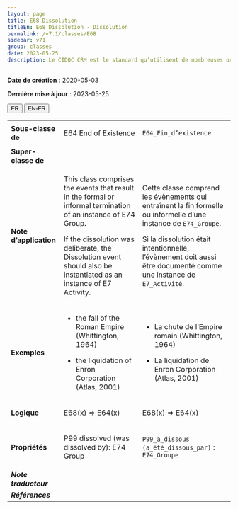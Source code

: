 ```yaml
---
layout: page
title: E68 Dissolution
titleEn: E68 Dissolution - Dissolution
permalink: /v7.1/classes/E68
sidebar: v71
group: classes
date: 2023-05-25
description: Le CIDOC CRM est le standard qu’utilisent de nombreuses organisations pour l’échange et l’intégration de jeux de données et de spécifications patrimoniales. Il est développé et maintenu à jour exclusivement en anglais par le CRM SIG, un sous-groupe du Conseil international des musées (ICOM). Ceci est une traduction officielle en français développée par la Traduction en français du CIDOC CRM, une initiative qui offre une version française à jour et accessible ouvertement et gratuitement du standard CIDOC CRM et en démocratise l'usage dans la communauté patrimoniale francophone. ------------ The CIDOC CRM is the standard used by many heritage organizations for the exchange and integration of museum collection datasets and specifications. It is developed and maintained exclusively in English by the CRM SIG, a subgroup of the International Council of Museums (ICOM). This is an official translation developed by the Traduction en français du CIDOC CRM, an initiative offering an open, up-to-date, and free French version of the CIDOC CRM standard, and democratizing its use in the francophone heritage community.
---
```


**Date de création** : 2020-05-03

**Dernière mise à jour** : 2023-05-25

<div class="lang-buttons">
 <button id="fr" class="activate">FR</button>
 <button id="en-fr">EN-FR</button>
</div>

<table>
<tbody>
<tr>
<td><strong>Sous-classe de</strong></td>
<td class="en">
<p>E64 End of Existence</p>
</td>
<td>
<p><code class="language-plaintext highlighter-rouge">E64_Fin_d’existence</code></p>
</td>
</tr>
<tr>
<td><strong>Super-classe de</strong></td>
<td class="en">
</td>
<td>
</td>
</tr>
<tr>
<td><strong>Note d’application</strong></td>
<td class="en">
<p>This class comprises the events that result in the formal or informal termination of an instance of E74 Group.</p>
<p>If the dissolution was deliberate, the Dissolution event should also be instantiated as an instance of E7 Activity.</p>
</td>
<td>
<p>Cette classe comprend les évènements qui entraînent la fin formelle ou informelle d’une instance de <code class="language-plaintext highlighter-rouge">E74_Groupe</code>.</p>
<p>Si la dissolution était intentionnelle, l’évènement doit aussi être documenté comme une instance de <code class="language-plaintext highlighter-rouge">E7_Activité</code>.</p>
</td>
</tr>
<tr>
<td><strong>Exemples</strong></td>
<td class="en">
<ul>
<li><p>the fall of the Roman Empire (Whittington, 1964)</p>
</li>
<li><p>the liquidation of Enron Corporation (Atlas, 2001)</p>
</li>
</ul>
</td>
<td>
<ul>
<li><p>La chute de l’Empire romain (Whittington, 1964)</p>
</li>
<li><p>La liquidation de Enron Corporation (Atlas, 2001)</p>
</li>
</ul>
</td>
</tr>
<tr>
<td><strong>Logique</strong></td>
<td class="en">
<p>E68(x) ⇒ E64(x)</p>
</td>
<td>
<p>E68(x) ⇒ E64(x)</p>
</td>
</tr>
<tr>
<td><strong>Propriétés</strong></td>
<td class="en">
<p>P99 dissolved (was dissolved by): E74 Group</p>
</td>
<td>
<p><code class="language-plaintext highlighter-rouge">P99_a_dissous (a_été_dissous_par)</code> : <code class="language-plaintext highlighter-rouge">E74_Groupe</code></p>
</td>
</tr>
<tr>
<td><strong><em>Note traducteur</em></strong></td>
<td colspan="2">
</td>
</tr>
<tr>
<td><strong><em>Références</em></strong></td>
<td colspan="2">
</td>
</tr>
</tbody>
</table>
